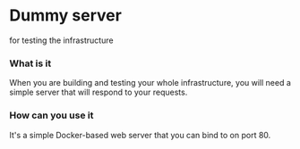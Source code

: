 # Dummy server
for testing the infrastructure

### What is it
When you are building and testing your whole infrastructure, you will need a simple server that will respond to your requests.

### How can you use it
It's a simple Docker-based web server that you can bind to on port 80.